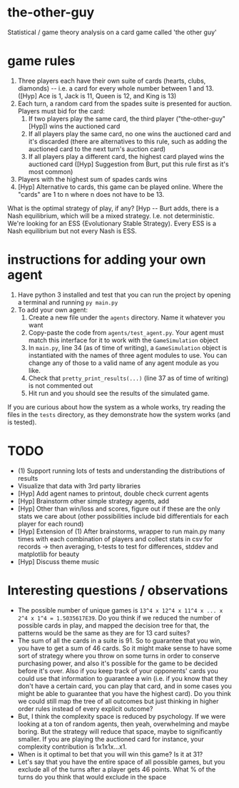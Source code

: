 # the-other-guy
Statistical / game theory analysis on a card game called 'the other guy'

# game rules
1. Three players each have their own suite of cards (hearts, clubs, diamonds) -- i.e. a card for every whole number between 1 and 13. ([Hyp] Ace is 1, Jack is 11, Queen is 12, and King is 13)
2. Each turn, a random card from the spades suite is presented for auction. Players must bid for the card:
   1. If two players play the same card, the third player ("the-other-guy" [Hyp]) wins the auctioned card
   2. If all players play the same card, no one wins the auctioned card and it's discarded (there are alternatives to this rule, such as adding the auctioned card to the next turn's auction card)
   3. If all players play a different card, the highest card played wins the auctioned card ([Hyp] Suggestion from Burt, put this rule first as it's most common)
3. Players with the highest sum of spades cards wins
4. [Hyp] Alternative to cards, this game can be played online.  Where the "cards" are 1 to n where n does not have to be 13.

What is the optimal strategy of play, if any? [Hyp -- Burt adds, there is a Nash equilibrium, which will be a mixed strategy.  I.e. not deterministic.  We're looking for an ESS {Evolutionary Stable Strategy).  Every ESS is a Nash equilibrium but not every Nash is ESS. 

# instructions for adding your own agent
1. Have python 3 installed and test that you can run the project by opening a terminal and running `py main.py`
2. To add your own agent:
   1. Create a new file under the `agents` directory. Name it whatever you want
   2. Copy-paste the code from `agents/test_agent.py`. Your agent must match this interface for it to work with the `GameSimulation` object
   3. In `main.py`, line 34 (as of time of writing), a `GameSimulation` object is instantiated with the names of three agent modules to use. You can change any of those to a valid name of any agent module as you like.
   4. Check that `pretty_print_results(...)` (line 37 as of time of writing) is not commented out
   5. Hit run and you should see the results of the simulated game.

If you are curious about how the system as a whole works, try reading the files in the `tests` directory, as they demonstrate how the system works (and is tested).

# TODO
* (1) Support running lots of tests and understanding the distributions of results
* Visualize that data with 3rd party libraries
* [Hyp] Add agent names to printout, double check current agents
* [Hyp] Brainstorm other simple strategy agents, add
* [Hyp] Other than win/loss and scores, figure out if these are the only stats we care about  (other possibilities include bid differentials for each player for each round)
* [Hyp] Extension of (1) After brainstorms, wrapper to run main.py many times with each combination of players and collect stats in csv for records -> then averaging, t-tests to test for differences, stddev and matplotlib for beauty
* [Hyp] Discuss theme music

# Interesting questions / observations
* The possible number of unique games is `13^4 x 12^4 x 11^4 x ... x 2^4 x 1^4 = 1.5035617E39`. Do you think if we reduced the number of possible cards in play, and mapped the decision tree for that, the patterns would be the same as they are for 13 card suites?
* The sum of all the cards in a suite is 91. So to guarantee that you win, you have to get a sum of 46 cards. So it might make sense to have some sort of strategy where you throw on some turns in order to conserve purchasing power, and also it's possible for the game to be decided before it's over. Also if you keep track of your opponents' cards you could use that information to guarantee a win (i.e. if you know that they don't have a certain card, you can play that card, and in some cases you might be able to guarantee that you have the highest card). Do you think we could still map the tree of all outcomes but just thinking in higher order rules instead of every explicit outcome?
* But, I think the complexity space is reduced by psychology.  If we were looking at a ton of random agents, then yeah, overwhelming and maybe boring.  But the strategy will reduce that space, maybe to significantly smaller.  If you are playing the auctioned card for instance, your complexity contribution is 1x1x1x...x1.
* When is it optimal to bet that you will win this game? Is it at 31?
* Let's say that you have the entire space of all possible games, but you exclude all of the turns after a player gets 46 points. What % of the turns do you think that would exclude in the space
